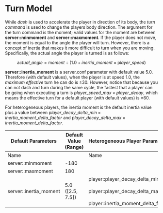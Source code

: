 # Turn Model

While *dash* is used to accelerate the player in direction of its
body, the *turn command* is used to change the players body direction.
The argument for the turn command is the moment; valid values for the
moment are between **server::minmoment** and **server::maxmoment**.
If the player does not move, the moment is equal to the angle the
player will turn. However, there is a concept of inertia that makes it
more difficult to turn when you are moving.
Specifically, the actual angle the player is turned is as follows:

$$
{\mathrm actual\_angle} = {\mathrm moment \div (1.0 + inertia\_moment} \times {\mathrm player\_speed)}
$$

**server::inertia_moment** is a server.conf parameter with default
value 5.0.
Therefore (with default values), when the player is at speed 1.0, the
*maximum effective* turn he can do is $\pm30$.
However, notice that because you can not dash and turn during the same
cycle, the fastest that a player can be going when executing a turn is
$player\_speed\_max \times player\_decay$, which means the effective turn for a default player
(with default values) is $\pm60$.

For heterogeneous players, the inertia moment is the default inertia
value plus a value between
${\mathrm player\_decay\_delta\_min \times inertia\_moment\_delta\_factor}$ and
${\mathrm player\_decay\_delta\_max \times inertia\_moment\_delta\_factor}$.

| Default Parameters        | Default Value (Range) | Heterogeneous Player Parameters     | Value |
|--------------------------|-----------------------|-------------------------------------|-------|
| Name                     |                       | Name                                |       |
| server::minmoment        | -180                  |                                     |       |
| server::maxmoment        | 180                   |                                     |       |
| server::inertia_moment   | 5.0 ([2.5, 7.5])     | player::player_decay_delta_min<br></br>player::player_decay_delta_max <br></br>player::inertia_moment_delta_factor      | -0.1<br></br>0.1<br></br>25 |

